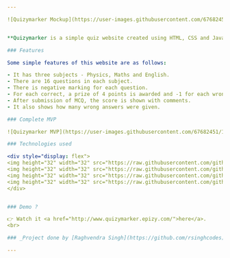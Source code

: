 ```yaml
---

![Quizymarker Mockup](https://user-images.githubusercontent.com/67682451/118351293-c3c36e80-b578-11eb-9ca4-1d81654c0d7d.png)


**Quizymarker is a simple quiz website created using HTML, CSS and JavaScript. This website has a quiz of three subjects which are Physics, Mathematics and English.**

### Features

Some simple features of this website are as follows:

- It has three subjects - Physics, Maths and English.
- There are 16 questions in each subject.
- There is negative marking for each question.
- For each correct, a prize of 4 points is awarded and -1 for each wrong is in the form of punishment.
- After submission of MCQ, the score is shown with comments.
- It also shows how many wrong answers were given.

### Complete MVP 

![Quizymarker MVP](https://user-images.githubusercontent.com/67682451/118352751-b611e700-b580-11eb-9f16-2fea177f6a02.png)

### Technologies used

<div style="display: flex">
<img height="32" width="32" src="https://raw.githubusercontent.com/github/explore/80688e429a7d4ef2fca1e82350fe8e3517d3494d/topics/html/html.png" /> &nbsp;&nbsp;
<img height="32" width="32" src="https://raw.githubusercontent.com/github/explore/80688e429a7d4ef2fca1e82350fe8e3517d3494d/topics/css/css.png" /> &nbsp;&nbsp;
<img height="32" width="32" src="https://raw.githubusercontent.com/github/explore/80688e429a7d4ef2fca1e82350fe8e3517d3494d/topics/bootstrap/bootstrap.png" /> &nbsp;&nbsp;
<img height="32" width="32" src="https://raw.githubusercontent.com/github/explore/80688e429a7d4ef2fca1e82350fe8e3517d3494d/topics/javascript/javascript.png" /> &nbsp;&nbsp;
</div>


### Demo ?

👉 Watch it <a href="http://www.quizymarker.epizy.com/">here</a>.
<br>

### _Project done by [Raghvendra Singh](https://github.com/rsinghcodes)_

---
```

